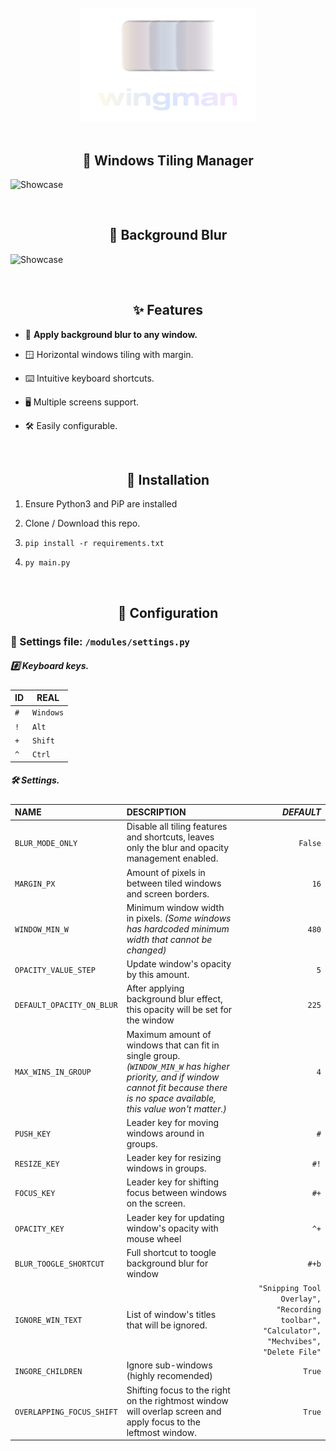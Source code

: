<div align="center">
    <br>
    <img src="./assets/full_logo.png" width="280" alt="Wingman" />
    <br>
    <br>
    <h2>🪽 Windows Tiling Manager</h2>
</div>

![Showcase](https://raw.githubusercontent.com/7hebel/wingman/refs/heads/main/assets/showcase-vid/tiling_usage.webp)

<div align="center">
    <br>
    <h2>🪽 Background Blur</h2>
</div>

![Showcase](https://raw.githubusercontent.com/7hebel/wingman/refs/heads/main/assets/showcase-vid/blur_usage.webp)

<div align="center">
    <br>
    <h2>✨ Features</h2>
</div>

- 🔮 <b>Apply background blur to any window.</b>

- 🪟 Horizontal windows tiling with margin.

- ⌨️ Intuitive keyboard shortcuts.

- 🖥️ Multiple screens support.

- 🛠️ Easily configurable.

<div align="center">
    <br>
    <h2>💾 Installation</h2>
</div>

1. Ensure Python3 and PiP are installed

2. Clone / Download this repo.

3. `pip install -r requirements.txt`

4. `py main.py`

<div align="center">
    <br>
    <h2>🔧 Configuration</h2>
</div>

### 📄 Settings file: `/modules/settings.py`

##### #️⃣ Keyboard keys.
| **ID** | **REAL** |
| - | - |
| `#` | `Windows` |
| `!` | `Alt` |
| `+` | `Shift` |
| `^` | `Ctrl` |


##### 🛠️ Settings.
| **NAME** | **DESCRIPTION** | *DEFAULT* |
| :- | :--- | -: |
| `BLUR_MODE_ONLY` | Disable all tiling features and shortcuts, leaves only the blur and opacity management enabled. | `False` |
| `MARGIN_PX` | Amount of pixels in between tiled windows and screen borders. | `16` |
| `WINDOW_MIN_W` | Minimum window width in pixels. *(Some windows has hardcoded minimum width that cannot be changed)* | `480` |
| `OPACITY_VALUE_STEP` | Update window's opacity by this amount. | `5` |
| `DEFAULT_OPACITY_ON_BLUR` | After applying background blur effect, this opacity will be set for the window | `225` |
| `MAX_WINS_IN_GROUP` | Maximum amount of windows that can fit in single group. *(`WINDOW_MIN_W` has higher priority, and if window cannot fit because there is no space available, this value won't matter.)* | `4` |
| `PUSH_KEY` | Leader key for moving windows around in groups. | `#` |
| `RESIZE_KEY` | Leader key for resizing windows in groups. | `#!` |
| `FOCUS_KEY` | Leader key for shifting focus between windows on the screen. | `#+` |
| `OPACITY_KEY` | Leader key for updating window's opacity with mouse wheel | `^+` |
| `BLUR_TOOGLE_SHORTCUT` | Full shortcut to toogle background blur for window | `#+b` |
| `IGNORE_WIN_TEXT` | List of window's titles that will be ignored. | ` "Snipping Tool Overlay", "Recording toolbar", "Calculator", "Mechvibes", "Delete File" ` |
| `INGORE_CHILDREN` | Ignore sub-windows (highly recomended) | `True` |
| `OVERLAPPING_FOCUS_SHIFT` | Shifting focus to the right on the rightmost window will overlap screen and apply focus to the leftmost window. | `True` |



